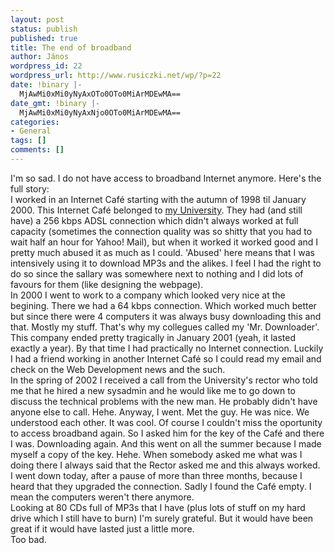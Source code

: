 ```yaml
---
layout: post
status: publish
published: true
title: The end of broadband
author: János
wordpress_id: 22
wordpress_url: http://www.rusiczki.net/wp/?p=22
date: !binary |-
  MjAwMi0xMi0yNyAxOTo0OTo0MiArMDEwMA==
date_gmt: !binary |-
  MjAwMi0xMi0yNyAxNjo0OTo0MiArMDEwMA==
categories:
- General
tags: []
comments: []
---
```

<p>I'm so sad. I do not have access to broadband Internet anymore. Here's the full story:<br />
I worked in an Internet Caf&eacute; starting with the autumn of 1998 til January 2000. This Internet Caf&eacute; belonged to <a href="http://www.ubm.ro" title="ubm.ro">my University</a>. They had (and still have) a 256 kbps ADSL connection which didn't always worked at full capacity (sometimes the connection quality was so shitty that you had to wait half an hour for Yahoo! Mail), but when it worked it worked good and I pretty much abused it as much as I could. 'Abused' here means that I was intensively using it to download MP3s and the alikes. I feel I had the right to do so since the sallary was somewhere next to nothing and I did lots of favours for them (like designing the webpage).<br />
In 2000 I went to work to a company which looked very nice at the begining. There we had a 64 kbps connection. Which worked much better but since there were 4 computers it was always busy downloading this and that. Mostly my stuff. That's why my collegues called my 'Mr. Downloader'.<br />
This company ended pretty tragically in January 2001 (yeah, it lasted exactly a year). By that time I had practically no Internet connection. Luckily I had a friend working in another Internet Caf&eacute; so I could read my email and check on the Web Development news and the such.<br />
In the spring of 2002 I received a call from the University's rector who told me that he hired a new sysadmin and he would like me to go down to discuss the technical problems with the new man. He probably didn't have anyone else to call. Hehe. Anyway, I went. Met the guy. He was nice. We understood each other. It was cool. Of course I couldn't miss the oportunity to access broadband again. So I asked him for the key of the Caf&eacute; and there I was. Downloading again. And this went on all the summer because I made myself a copy of the key. Hehe. When somebody asked me what was I doing there I always said that the Rector asked me and this always worked.<br />
I went down today, after a pause of more than three months, because I heard that they upgraded the connection. Sadly I found the Caf&eacute; empty. I mean the computers weren't there anymore.<br />
Looking at 80 CDs full of MP3s that I have (plus lots of stuff on my hard drive which I still have to burn) I'm surely grateful. But it would have been great if it would have lasted just a little more.<br />
Too bad.</p>
